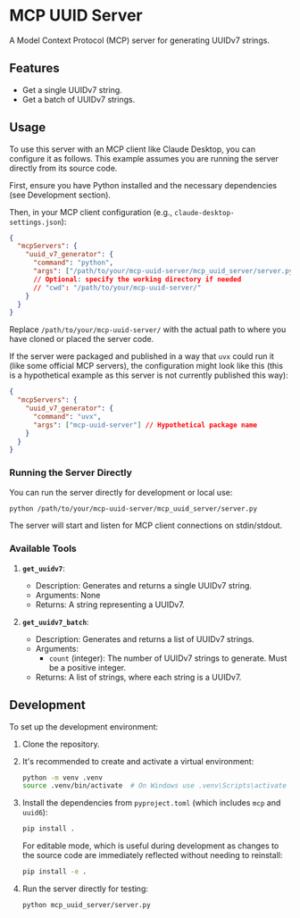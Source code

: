 # MCP UUID Server

A Model Context Protocol (MCP) server for generating UUIDv7 strings.

## Features

- Get a single UUIDv7 string.
- Get a batch of UUIDv7 strings.

## Usage

To use this server with an MCP client like Claude Desktop, you can configure it as follows. This example assumes you are running the server directly from its source code.

First, ensure you have Python installed and the necessary dependencies (see Development section).

Then, in your MCP client configuration (e.g., `claude-desktop-settings.json`):

```json
{
  "mcpServers": {
    "uuid_v7_generator": {
      "command": "python",
      "args": ["/path/to/your/mcp-uuid-server/mcp_uuid_server/server.py"],
      // Optional: specify the working directory if needed
      // "cwd": "/path/to/your/mcp-uuid-server/"
    }
  }
}
```

Replace `/path/to/your/mcp-uuid-server/` with the actual path to where you have cloned or placed the server code.

If the server were packaged and published in a way that `uvx` could run it (like some official MCP servers), the configuration might look like this (this is a hypothetical example as this server is not currently published this way):

```json
{
  "mcpServers": {
    "uuid_v7_generator": {
      "command": "uvx",
      "args": ["mcp-uuid-server"] // Hypothetical package name
    }
  }
}
```

### Running the Server Directly

You can run the server directly for development or local use:

```bash
python /path/to/your/mcp-uuid-server/mcp_uuid_server/server.py
```

The server will start and listen for MCP client connections on stdin/stdout.

### Available Tools

1.  **`get_uuidv7`**:
    *   Description: Generates and returns a single UUIDv7 string.
    *   Arguments: None
    *   Returns: A string representing a UUIDv7.

2.  **`get_uuidv7_batch`**:
    *   Description: Generates and returns a list of UUIDv7 strings.
    *   Arguments:
        *   `count` (integer): The number of UUIDv7 strings to generate. Must be a positive integer.
    *   Returns: A list of strings, where each string is a UUIDv7.

## Development

To set up the development environment:

1.  Clone the repository.
2.  It's recommended to create and activate a virtual environment:
    ```bash
    python -m venv .venv
    source .venv/bin/activate  # On Windows use .venv\Scripts\activate
    ```
3.  Install the dependencies from `pyproject.toml` (which includes `mcp` and `uuid6`):
    ```bash
    pip install .
    ```
    For editable mode, which is useful during development as changes to the source code are immediately reflected without needing to reinstall:
    ```bash
    pip install -e .
    ```

4.  Run the server directly for testing:
    ```bash
    python mcp_uuid_server/server.py
    ```
